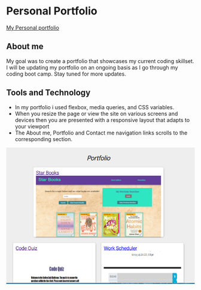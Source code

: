 # Personal Portfolio

[My Personal portfolio](https://az84.github.io/My-Personal-Portfolio/)

## About me

My goal was to create a portfolio that showcases my current coding skillset. I will be updating my portfolio on an ongoing basis as I go through my coding boot camp. Stay tuned for more updates.

## Tools and Technology

- In my portfolio i used flexbox, media queries, and CSS variables.
- When you resize the page or view the site on various screens and devices
   then you are presented with a responsive layout that adapts to your viewport
- The About me, Portfolio and Contact me navigation links scrolls to the corresponding section.

<img width="556" alt="Screen Shot 2019-06-19 at 5 26 59 PM" src="assests\Capture6.PNG">






